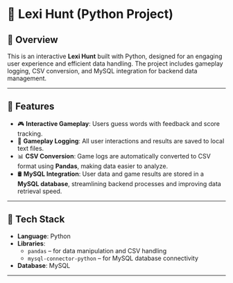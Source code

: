 # 🧠 Lexi Hunt (Python Project)

## 📌 Overview

This is an interactive **Lexi Hunt** built with Python, designed for an engaging user experience and efficient data handling. The project includes gameplay logging, CSV conversion, and MySQL integration for backend data management.

---

## 🚀 Features

- 🎮 **Interactive Gameplay**: Users guess words with feedback and score tracking.
- 📝 **Gameplay Logging**: All user interactions and results are saved to local text files.
- 📊 **CSV Conversion**: Game logs are automatically converted to CSV format using **Pandas**, making data easier to analyze.
- 🛢️ **MySQL Integration**: User data and game results are stored in a **MySQL database**, streamlining backend processes and improving data retrieval speed.

---

## 🧰 Tech Stack

- **Language**: Python
- **Libraries**: 
  - `pandas` – for data manipulation and CSV handling
  - `mysql-connector-python` – for MySQL database connectivity
- **Database**: MySQL

---


